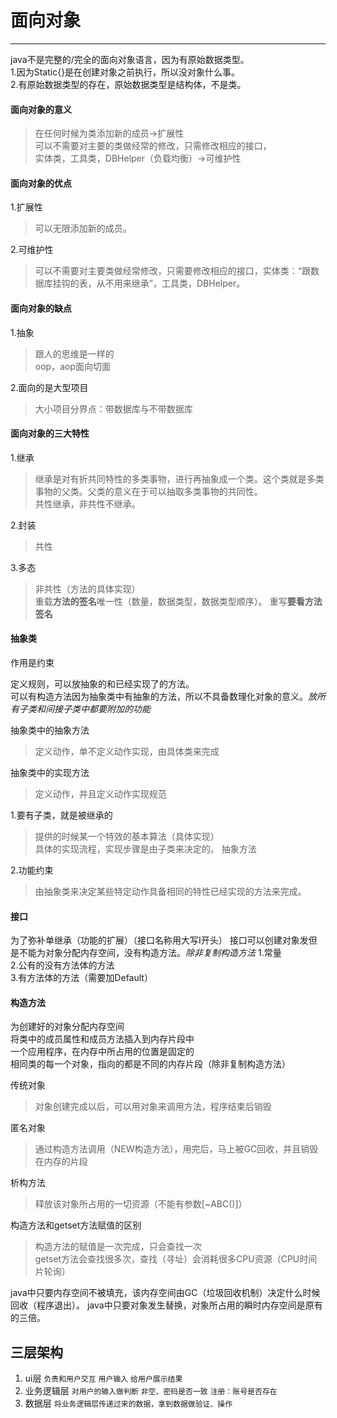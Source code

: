 # 面向对象
---

java不是完整的/完全的面向对象语言，因为有原始数据类型。<br>
1.因为Static{}是在创建对象之前执行，所以没对象什么事。<br>
2.有原始数据类型的存在，原始数据类型是结构体，不是类。

#### 面向对象的意义
> 在任何时候为类添加新的成员→扩展性<br>
可以不需要对主要的类做经常的修改，只需修改相应的接口，<br>
实体类，工具类，DBHelper（负载均衡）→可维护性

#### 面向对象的优点<br>
1.扩展性
> 可以无限添加新的成员。

2.可维护性
> 可以不需要对主要类做经常修改，只需要修改相应的接口，实体类：“跟数据库挂钩的表，从不用来继承”，工具类，DBHelper。

#### 面向对象的缺点<br>
1.抽象
> 跟人的思维是一样的<br>
oop，aop面向切面

2.面向的是大型项目
> 大小项目分界点：带数据库与不带数据库

#### 面向对象的三大特性<br>

1.继承
> 继承是对有折共同特性的多类事物，进行再抽象成一个类。这个类就是多类事物的父类。父类的意义在于可以抽取多类事物的共同性。<br>
共性继承，非共性不继承。

2.封装
> 共性

3.多态
> 非共性（方法的具体实现）<br>
重载**方法的签名**唯一性（数量，数据类型，数据类型顺序）。
重写**要看方法签名**

#### 抽象类
作用是约束<br>

定义规则，可以放抽象的和已经实现了的方法。<br>
可以有构造方法因为抽象类中有抽象的方法，所以不具备数理化对象的意义。*放所有子类和间接子类中都要附加的功能*

抽象类中的抽象方法
> 定义动作，单不定义动作实现，由具体类来完成
 
抽象类中的实现方法
> 定义动作，并且定义动作实现规范

1.要有子类，就是被继承的
> 提供的时候某一个特效的基本算法（具体实现）<br>
具体的实现流程，实现步骤是由子类来决定的。
抽象方法

2.功能约束
> 由抽象类来决定某些特定动作具备相同的特性已经实现的方法来完成。

#### 接口
为了弥补单继承（功能的扩展）（接口名称用大写I开头）
接口可以创建对象发但是不能为对象分配内存空间，没有构造方法。_除非复制构造方法_
1.常量<br>
2.公有的没有方法体的方法<br>
3.有方法体的方法（需要加Default）<br>

#### 构造方法
为创建好的对象分配内存空间<br>
将类中的成员属性和成员方法插入到内存片段中<br>
一个应用程序，在内存中所占用的位置是固定的<br>
相同类的每一个对象，指向的都是不同的内存片段（除非复制构造方法）<br>

传统对象
> 对象创建完成以后，可以用对象来调用方法，程序结束后销毁

匿名对象
> 通过构造方法调用（NEW构造方法），用完后，马上被GC回收，并且销毁在内存的片段

析构方法
> 释放该对象所占用的一切资源（不能有参数[~ABC()]）

构造方法和getset方法赋值的区别
> 构造方法的赋值是一次完成，只会查找一次<br>
getset方法会查找很多次，查找（寻址）会消耗很多CPU资源（CPU时间片轮询）

java中只要内存空间不被填充，该内存空间由GC（垃圾回收机制）决定什么时候回收（程序退出）。
java中只要对象发生替换，对象所占用的瞬时内存空间是原有的三倍。

## 三层架构
1. ui层 `负责和用户交互` `用户输入` `给用户展示结果`
2. 业务逻辑层 `对用户的输入做判断` `非空、密码是否一致` `注册：账号是否存在`  
3. 数据层 `将业务逻辑层传递过来的数据，拿到数据做验证、操作`
